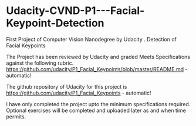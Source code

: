 # Udacity-CVND-P1---Facial-Keypoint-Detection
First Project of Computer Vision Nanodegree by Udacity . Detection of Facial Keypoints

The Project has been reviewed by Udacity and graded Meets Specifications against the 
following rubric. https://github.com/udacity/P1_Facial_Keypoints/blob/master/README.md - automatic!

The github repository of Udacity for this project is https://github.com/udacity/P1_Facial_Keypoints - automatic!

I have only completed the project upto the minimum specifications required.
Optional exercises will be completed and uploaded later as and when time permits.
